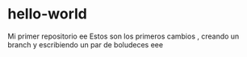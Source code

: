 # hello-world
Mi primer repositorio ee
Estos son los primeros cambios , creando un branch y escribiendo un par de boludeces eee
